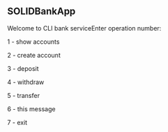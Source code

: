 ## SOLIDBankApp
Welcome to CLI bank serviceEnter operation number:

1 - show accounts
    
2 - create account
                    
3 - deposit
                    
4 - withdraw
                    
5 - transfer
                    
6 - this message
     
7 - exit
                    
